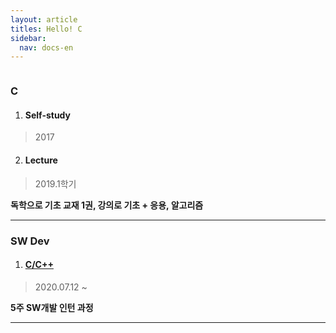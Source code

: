 ```yaml
---
layout: article
titles: Hello! C
sidebar:
  nav: docs-en
---
```


<img class="image image--xl" src=""/>



### C



1. #### Self-study

> 2017 


2. #### Lecture

> 2019.1학기

**독학으로 기초 교재 1권, 강의로 기초 + 응용, 알고리즘**

  

  

---

### SW Dev

1. #### [C/C++](https://comento.kr/edu/learn/ITSW/SW%EA%B0%9C%EB%B0%9C-G261)

> 2020.07.12 ~

**5주 SW개발 인턴 과정**

  

  

---